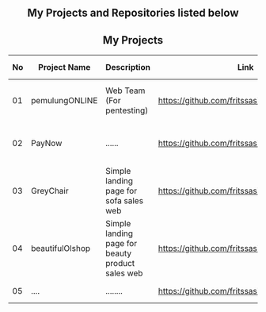 <h2 align="center">My Projects and Repositories listed below</h2>

**<h2 align="center">My Projects</h2>**

| No | Project Name | Description | Link | Tech Stack |
| --- | ------------ | ------ | ----- | -------- |
| 01 | pemulungONLINE | Web Team (For pentesting) | https://github.com/fritssasia/pemulungONLINE | HTML, CSS, Bootstrap 4.5, JS | 
| 02 | PayNow | ...... | https://github.com/fritssasia/PayNow | HTML, CSS, Bootstrap 5.0 |
| 03 | GreyChair | Simple landing page for sofa sales web | https://github.com/fritssasia/GreyChair | HTML, CSS, Bootstrap 5.0 |
| 04 | beautifulOlshop | Simple landing page for beauty product sales web | https://github.com/fritssasia/beautifulOlshop | HTML, CSS, Bootstrap 5.0 |
| 05 | .... | ........ | https://github.com/fritssasia/ | ??..., ..., ...... |



